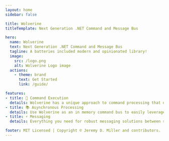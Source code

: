 ```yaml
---
layout: home
sidebar: false

title: Wolverine
titleTemplate: Next Generation .NET Command and Message Bus

hero:
  name: Wolverine
  text: Next Generation .NET Command and Message Bus
  tagline: A batteries included modern and opinionated library!
  image:
    src: /logo.png
    alt: Wolverine Logo image
  actions:
    - theme: brand
      text: Get Started
      link: /guide/

features:
- title: 💪 Command Execution
  details: Wolverine has a unique approach to command processing that delivers fast performance while still providing and effective middleware strategy and mostly keeping out of your application code
- title: 📚 Asynchronous Processing
  details: Use Wolverine as an in memory command bus to easily leverage asynchronous and parallel processing within a single process
- title: ⚡️ Messaging
  details: Everything you need for robust messaging solutions between services including support for many popular transports, message failure policies, and persistent inbox/outbox messaging

footer: MIT Licensed | Copyright © Jeremy D. Miller and contributors.
---
```

